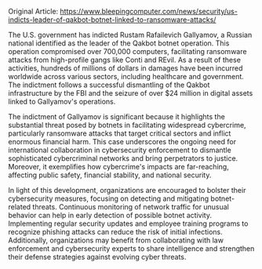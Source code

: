 Original Article: https://www.bleepingcomputer.com/news/security/us-indicts-leader-of-qakbot-botnet-linked-to-ransomware-attacks/

The U.S. government has indicted Rustam Rafailevich Gallyamov, a Russian national identified as the leader of the Qakbot botnet operation. This operation compromised over 700,000 computers, facilitating ransomware attacks from high-profile gangs like Conti and REvil. As a result of these activities, hundreds of millions of dollars in damages have been incurred worldwide across various sectors, including healthcare and government. The indictment follows a successful dismantling of the Qakbot infrastructure by the FBI and the seizure of over $24 million in digital assets linked to Gallyamov's operations.

The indictment of Gallyamov is significant because it highlights the substantial threat posed by botnets in facilitating widespread cybercrime, particularly ransomware attacks that target critical sectors and inflict enormous financial harm. This case underscores the ongoing need for international collaboration in cybersecurity enforcement to dismantle sophisticated cybercriminal networks and bring perpetrators to justice. Moreover, it exemplifies how cybercrime's impacts are far-reaching, affecting public safety, financial stability, and national security.

In light of this development, organizations are encouraged to bolster their cybersecurity measures, focusing on detecting and mitigating botnet-related threats. Continuous monitoring of network traffic for unusual behavior can help in early detection of possible botnet activity. Implementing regular security updates and employee training programs to recognize phishing attacks can reduce the risk of initial infections. Additionally, organizations may benefit from collaborating with law enforcement and cybersecurity experts to share intelligence and strengthen their defense strategies against evolving cyber threats.